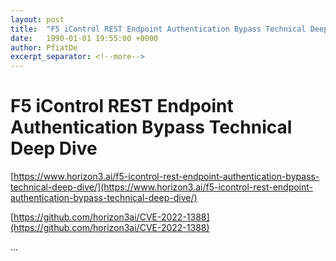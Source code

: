 ```yaml
---
layout: post
title:  "F5 iControl REST Endpoint Authentication Bypass Technical Deep Dive"
date:   1990-01-01 19:55:00 +0000
author: PfiatDe
excerpt_separator: <!--more-->
---
```


# F5 iControl REST Endpoint Authentication Bypass Technical Deep Dive

[https://www.horizon3.ai/f5-icontrol-rest-endpoint-authentication-bypass-technical-deep-dive/](https://www.horizon3.ai/f5-icontrol-rest-endpoint-authentication-bypass-technical-deep-dive/)

[https://github.com/horizon3ai/CVE-2022-1388](https://github.com/horizon3ai/CVE-2022-1388)

...
<!--more-->

